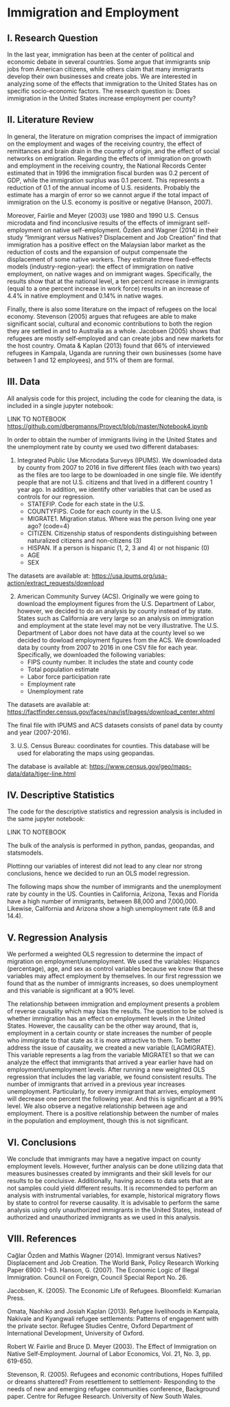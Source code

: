 # Immigration and Employment

## I. Research Question

In the last year, immigration has been at the center of political and economic debate in several countries. Some argue that immigrants snip jobs from American citizens, while others claim that many immigrants develop their own businesses and create jobs. We are interested in analyzing some of the effects that immigration to the United States has on specific socio-economic factors. The research question is: Does immigration in the United States increase employment per county?

## II. Literature Review

In general, the literature on migration comprises the impact of immigration on the employment and wages of the receiving country, the effect of remittances and brain drain in the country of origin, and the effect of social networks on emigration. Regarding the effects of immigration on growth and employment in the receiving country, the National Records Center estimated that in 1996 the immigration fiscal burden was 0.2 percent of GDP, while the immigration surplus was 0.1 percent. This represents a reduction of 0.1 of the annual income of U.S. residents. Probably the estimate has a margin of error so we cannot argue if the total impact of immigration on the U.S. economy is positive or negative (Hanson, 2007).

Moreover, Fairlie and Meyer (2003) use 1980 and 1990 U.S. Census microdata and find inconclusive results of the effects of immigrant self-employment on native self-employment. Őzden and Wagner (2014) in their study “Immigrant versus Natives? Displacement and Job Creation” find that immigration has a positive effect on the Malaysian labor market as the reduction of costs and the expansion of output compensate the displacement of some native workers. They estimate three fixed-effects models (industry-region-year): the effect of immigration on native employment, on native wages and on immigrant wages. Specifically, the results show that at the national level, a ten percent increase in immigrants (equal to a one percent increase in work force) results in an increase of 4.4% in native employment and 0.14% in native wages. 

Finally, there is also some literature on the impact of refugees on the local economy. Stevenson (2005) argues that refugees are able to make significant social, cultural and economic contributions to both the region they are settled in and to Australia as a whole. Jacobsen (2005) shows that refugees are mostly self‐employed and can create jobs and new markets for the host country. Omata & Kaplan (2013) found that 66% of interviewed refugees in Kampala, Uganda are running their own businesses (some have between 1 and 12 employees), and 51% of them are formal.

## III. Data

All analysis code for this project, including the code for cleaning the data, is included in a single jupyter notebook:

LINK TO NOTEBOOK https://github.com/dbergmanns/Proyect/blob/master/Notebook4.ipynb

In order to obtain the number of immigrants living in the United States and the unemployment rate by county we used two different databases:

1. Integrated Public Use Microdata Surveys (IPUMS). We downloaded data by county from 2007 to 2016 in five different files (each with two years) as the files are too large to be downloaded in one single file. We identify people that are not U.S. citizens and that lived in a different country 1 year ago. In addition, we identify other variables that can be used as controls for our regression.
    - STATEFIP. Code for each state in the U.S.
    - COUNTYFIPS. Code for each county in the U.S.
    - MIGRATE1. Migration status. Where was the person living one year ago? (code=4)
    - CITIZEN. Citizenship status of respondents distinguishing between naturalized citizens and non-citizens (3)
    - HISPAN. If a person is hispanic (1, 2, 3 and 4) or not hispanic (0)
    - AGE
    - SEX

The datasets are available at: https://usa.ipums.org/usa-action/extract_requests/download

2. American Community Survey (ACS). Originally we were going to download the employment figures from the U.S. Department of Labor, however, we decided to do an analysis by county instead of by state. States such as California are very large so an analysis on immigration and employment at the state level may not be very illustrative. The U.S. Department of Labor does not have data at the county level so we decided to dowload employment figures from the ACS. We downloaded data by county from 2007 to 2016 in one CSV file for each year. Specifically, we downloaded the following variables:
    - FIPS county number. It includes the state and county code
    - Total population estimate
    - Labor force participation rate
    - Employment rate
    - Unemployment rate

The datasets are available at: https://factfinder.census.gov/faces/nav/jsf/pages/download_center.xhtml

The final file with IPUMS and ACS datasets consists of panel data by county and year (2007-2016).

3. U.S. Census Bureau: coordinates for counties. This database will be used for elaborating the maps using geopandas.

The database is available at: https://www.census.gov/geo/maps-data/data/tiger-line.html

## IV. Descriptive Statistics

The code for the descriptive statistics and regression analysis is included in the same jupyter notebook:

LINK TO NOTEBOOK

The bulk of the analysis is performed in python, pandas, geopandas, and statsmodels. 

Plottinng our variables of interest did not lead to any clear nor strong conclusions, hence we decided to run an OLS model regression. 

The following maps show the number of immigrants and the unemployment rate by county in the US. Counties in California, Arizona, Texas and Florida have a high number of immigrants, between 88,000 and 7,000,000. Likewise, California and Arizona show a high unemployment rate (6.8 and 14.4).

## V. Regression Analysis

We performed a weighted OLS regression to determine the impact of migration on employment/unemployment. We used the variables: Hispancs (percentage), age, and sex as control variables because we know that these variables may affect employment by themselves. In our first regresssion we found that as the number of immigrants increases, so does unemployment and this variable is significant at a 90% level. 

The relationship between immigration and employment presents a problem of reverse causality which may bias the results. The question to be solved is whether immigration has an effect on employment levels in the United States. However, the causality can be the other way around, that is, employment in a certain county or state increases the number of people who immigrate to that state as it is more attractive to them. 
To better address the issue of causality, we created a new variable (LAGMIGRATE). This variable represents a lag from the variable MIGRATE1 so that we can analyze the effect that immigrants that arrived a year earlier have had on employment/unemployment levels. 
After running a new weighted OLS regression that includes the lag variable, we found consistent results. The number of immigrants that arrived in a previous year increases unemployment. Particularly, for every immigrant that arrives, employment will decrease one percent the following year. And this is significant at a 99% level. We also observe a negative relationship between age and employment. There is a positive relationship between the number of males in the population and employment, though this is not significant.

## VI. Conclusions

We conclude that immigrants may have a negative impact on county employment levels. However, further analysis can be done utilizing data that measures businesses created by immigrants and their skill levels for our results to be concluisve. Additionally, having accees to data sets that are not samples could yield different results. It is recommended to perform an analysis with instrumental variables, for example, historical migratory flows by state to control for reverse causality. It is advisable to perform the same analysis using only unauthorized immigrants in the United States, instead of authorized and unauthorized immigrants as we used in this analysis.


## VIII. References

Cağlar Őzden and Mathis Wagner (2014). Immigrant versus Natives? Displacement and Job Creation. The World Bank, Policy Research Working Paper 6900: 1-63.
Hanson, G. (2007). The Economic Logic of Illegal Immigration. Council on Foreign, Council Special Report No. 26.

Jacobsen, K. (2005). The Economic Life of Refugees. Bloomfield: Kumarian Press.

Omata, Naohiko and Josiah Kaplan (2013). Refugee livelihoods in Kampala, Nakivale and Kyangwali refugee settlements: Patterns of engagement with the private sector. Refugee Studies Centre, Oxford Department of International Development, University of Oxford.

Robert W. Fairlie and  Bruce D. Meyer (2003). The Effect of Immigration on Native Self‐Employment. Journal of Labor Economics, Vol. 21, No. 3, pp. 619-650.

Stevenson, R. (2005). Refugees and economic contributions, Hopes fulfilled or dreams shattered? From resettlement to settlement- Responding to the needs of new and emerging refugee communities conference, Background paper. Centre for Refugee Research. University of New South Wales.
